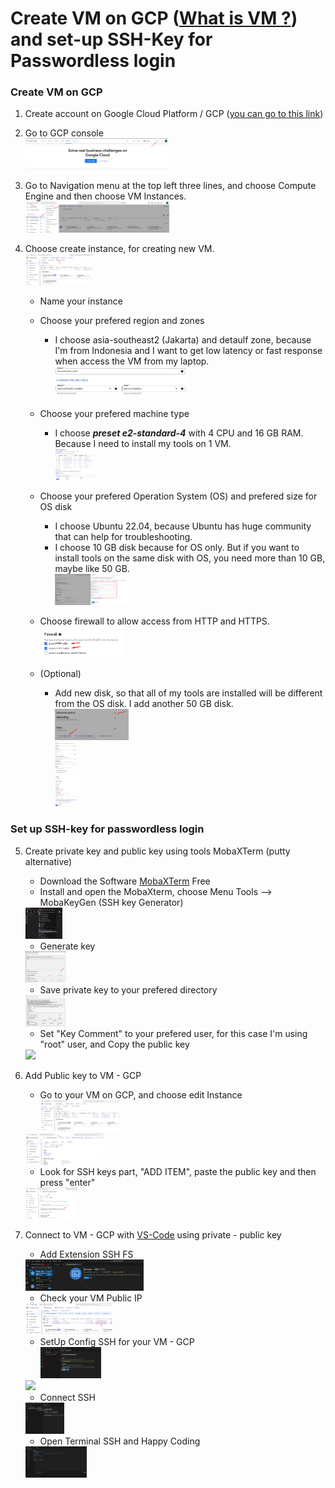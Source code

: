 # Create VM on GCP ([What is VM ?](https://cloud.google.com/learn/what-is-a-virtual-machine)) and set-up SSH-Key for Passwordless login 

### Create VM on GCP
  1. Create account on Google Cloud Platform / GCP ([you can go to this link](#))
  2. Go to GCP console<br />
    <img src="images/1. Click Console Console.png" height="50" />
    
  3. Go to Navigation menu at the top left three lines, and choose Compute Engine and then choose VM Instances.<br />
    <img src="images/2. Go to VM Intances.png" height="50" />
    
  4. Choose create instance, for creating new VM.<br />
    <img src="images/3. Create VM Instance.png" height="50" />
    
      - Name your instance
      - Choose your prefered region and zones
          - I choose asia-southeast2 (Jakarta) and detaulf zone, because I'm from Indonesia and I want to get low latency or fast response when access the VM from my laptop.<br />
            <img src="images/4. Naming VM and Choose Region.png" height="50" />
            
      - Choose your prefered machine type
          - I choose ***preset e2-standard-4*** with 4 CPU and 16 GB RAM. Because I need to install my tools on 1 VM.<br />
            <img src="images/5. Choose Machine Type.png" height="50" />
            
      - Choose your prefered Operation System (OS) and prefered size for OS disk
          - I choose Ubuntu 22.04, because Ubuntu has huge community that can help for troubleshooting.
          - I choose 10 GB disk because for OS only. But if you want to install tools on the same disk with OS, you need more than 10 GB, maybe like 50 GB.<br />
            <img src="images/6. Choose OS.png" height="50" />
            
      - Choose firewall to allow access from HTTP and HTTPS.<br />
        <img src="images/7. Choose allw access for HTTP and HTTPS.png" height="50" />
      - (Optional)
          - Add new disk, so that all of my tools are installed will be different from the OS disk. I add another 50 GB disk.<br />
            <img src="images/8. Add New Disk.png" height="50" /><br />
            <img src="images/9a. Detail add new Disk -1.png" height="50" /><br />
            <img src="images/9a. Detail add new Disk -2.png" height="50" />
            
### Set up SSH-key for passwordless login
  5. Create private key and public key using tools MobaXTerm (putty alternative)
      -  Download the Software [MobaXTerm](https://mobaxterm.mobatek.net/download.html) Free
      -  Install and open the MobaXterm, choose Menu Tools --> MobaKeyGen (SSH key Generator)<br />
        <img src="images/10. MobaXTerm Keygen.png" height="50" />
        
      -  Generate key<br />
        <img src="images/11. Generate key.png" height="50" />
        
      -  Save private key to your prefered directory<br />
        <img src="images/12. Save Public and Private key in the local directory.png" height="50" />
        
      -  Set "Key Comment" to your prefered user, for this case I'm using "root" user, and Copy the public key<br />
        <img src="images/ 13. Copy Public Key.png.png" height="50" />        
     
  6. Add Public key to VM - GCP
      -  Go to your VM on GCP, and choose edit Instance<br />
        <img src="images/14. Choose your VM.png" height="50" /><br />
        <img src="images/15. Edit VM.png" height="50" />
        
      -  Look for SSH keys part, "ADD ITEM", paste the public key and then press "enter"<br />
        <img src="images/16. Paste public Key into VM.png" height="50" />
        
  7. Connect to VM - GCP with [VS-Code](https://code.visualstudio.com/) using private - public key
      -  Add Extension SSH FS<br />
        <img src="images/17. Install VS Code Extension for Remote SSH.png" height="50" />
        
      -  Check your VM Public IP<br />
        <img src="images/18. Check Public IP for your VM.png" height="50" />
        
      -  SetUp Config SSH for your VM - GCP<br />
        <img src="images/19a. Setting Credentials for SSH to your VM.png" height="50" /><br />
        <img src="images/19b. Setting Credentials for SSH to your VM.png.png" height="50" />
        
      -  Connect SSH<br />
        <img src="images/20. Connect SSH.png" height="50" />
        
      -  Open Terminal SSH and Happy Coding<br />
        <img src="images/21. Open terminal and Directory SSH.png" height="50" />
